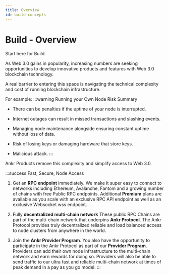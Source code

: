 ```yaml
---
title: Overview
id: build-concepts
---
```


# Build - Overview

Start here for Build.

As Web 3.0 gains in popularity, increasing numbers are seeking opportunities to develop innovative products and features with Web 3.0 blockchain technology. 

A real barrier to entering this space is navigating the technical complexity and cost of running blockchain infrastructure. 

For example:
:::warning Running your Own Node Risk Summary

 - There can be penalties if the uptime of your node is interrupted.

 - Internet outages can result in missed transactions and slashing events.

- Managing node maintenance alongside ensuring constant uptime without loss of data. 

 - Risk of losing keys or damaging hardware that store keys.

 - Malicious attack. 
:::

Ankr Products remove this complexity and simplify access to Web 3.0.

:::success Fast, Secure, Node Access
1. Get an **RPC endpoint** immediately.
We make it super easy to connect to networks including Ethereum, Avalanche, Fantom and a growing number of chains with free Public RPC endpoints. Additional **Premium** plans are available as you scale with an exclusive RPC API endpoint as well as an exclusive Websocket wss endpoint. 

2. Fully **decentralized multi-chain network**
These public RPC Chains are part of the multi-chain network that underpins **Ankr Protocol**. The Ankr Protocol provides truly decentralized reliable and load balanced access to node clusters from anywhere in the world. 

3. Join the **Ankr Provider Program**.
You also have the opportunity to participate in the Ankr Protocol as part of our **Provider Program**. Providers can add their own node infrastructure to the multi-chain network and earn rewards for doing so. Providers will also be able to send traffic to our ultra fast and reliable multi-chain network at times of peak demand in a pay as you go model. 
:::
